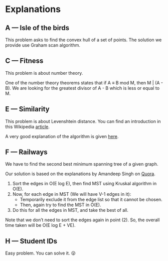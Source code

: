 # Explanations

## A — Isle of the birds

This problem asks to find the convex hull of a set of points. The solution we provide use Graham scan algorithm.

## C — Fitness

This problem is about number theory.

One of the number theory theorems states that if A ≡ B mod M, then M | (A - B). We are looking for the greatest divisor of A - B which is less or equal to M.

## E — Similarity

This problem is about Levenshtein distance. You can find an introduction in this Wikipedia [article](https://en.wikipedia.org/wiki/Levenshtein_distance).

A very good explanation of the algorithm is given [here](http://blog.ce-se.de/2010/10/11/levenshtein-distance-edit-distance-easily-explained).

## F — Railways

We have to find the second best minimum spanning tree of a given graph.

Our solution is based on the explanations by Amandeep Singh on [Quora](https://www.quora.com/How-do-I-find-the-second-best-minimum-spanning-tree).

1. Sort the edges in O(E log E), then find MST using Kruskal algorithm in O(E).
2. Now, for each edge in MST (We will have V-1 edges in it):
    - Temporarily exclude it from the edge list so that it cannot be chosen.
    - Then, again try to find the MST in O(E).
3. Do this for all the edges in MST, and take the best of all.

Note that we don’t need to sort the edges again in point (2). So, the overall time taken will be O(E log E + VE).

## H — Student IDs

Easy problem. You can solve it. :stuck_out_tongue_winking_eye:
